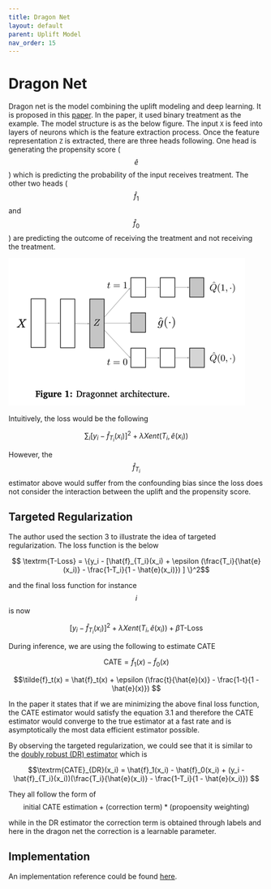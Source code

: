 ```yaml
---
title: Dragon Net
layout: default
parent: Uplift Model
nav_order: 15
---
```


# Dragon Net
Dragon net is the model combining the uplift modeling and deep learning. It is proposed in this [paper](https://arxiv.org/pdf/1906.02120). In the paper, it used binary treatment as the example. The model structure is as the below figure. The input `X` is feed into layers of neurons which is the feature extraction process. Once the feature representation `Z` is extracted, there are three heads following. One head is generating the propensity score ($$\hat{e}$$) which is predicting the probability of the input receives treatment. The other two heads ($$\hat{f}_1$$ and $$\hat{f}_0$$) are predicting the outcome of receiving the treatment and not receiving the treatment.

![dragonnet_structure](/docs/uplift_model/images/dragonnet/dragonnet_structure.png)

Intuitively, the loss would be the following

$$\sum_{i} [y_i - \hat{f}_{T_i}(x_i)]^2 + \lambda Xent(T_i, \hat{e}(x_i))$$

However, the $$\hat{f}_{T_i}$$ estimator above would suffer from the confounding bias since the loss does not consider the interaction between the uplift and the propensity score.

## Targeted Regularization

The author used the section 3 to illustrate the idea of targeted regularization. The loss function is the below

$$ \textrm{T-Loss} = \{y_i - [\hat{f}_{T_i}(x_i) + \epsilon (\frac{T_i}{\hat{e}(x_i)} - \frac{1-T_i}{1 - \hat{e}(x_i)})   ]  \}^2$$

and the final loss function for instance $$i$$ is now

$$ [y_i - \hat{f}_{T_i}(x_i)]^2 + \lambda Xent(T_i, \hat{e}(x_i)) + \beta \textrm{T-Loss}$$

During inference, we are using the following to estimate CATE

$$\textrm{CATE} = \tilde{f}_{1}(x) - \tilde{f}_0(x)$$

$$\tilde{f}_t(x) = \hat{f}_t(x) + \epsilon (\frac{t}{\hat{e}(x)} - \frac{1-t}{1 - \hat{e}(x)}) $$

In the paper it states that if we are minimizing the above final loss function, the CATE estimator would satisfy the equation 3.1 and therefore the CATE estimator would converge to the true estimator at a fast rate and is asymptotically the most data efficient estimator possible.

By observing the targeted regularization, we could see that it is similar to the [doubly robust (DR) estimator](https://causalml.readthedocs.io/en/latest/methodology.html#doubly-robust-dr-learner) which is 

$$\textrm{CATE}_{DR}(x_i) = \hat{f}_1(x_i) - \hat{f}_0(x_i) + (y_i - \hat{f}_{T_i}(x_i))(\frac{T_i}{\hat{e}(x_i)} - \frac{1-T_i}{1 - \hat{e}(x_i)}) $$

They all follow the form of $$ \textrm{initial CATE estimation} + (\textrm{correction term}) * (\textrm{propoensity weighting})$$

while in the DR estimator the correction term is obtained through labels and here in the dragon net the correction is a learnable parameter.

## Implementation
An implementation reference could be found [here](https://github.com/allyoushawn/jupyter_notebook_projects/blob/main/uplift_model/dragon_net.ipynb). 